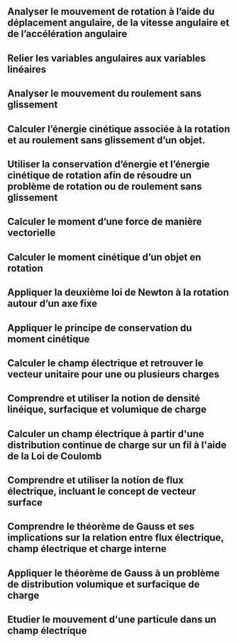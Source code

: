 ## Analyser le mouvement de rotation à l’aide du déplacement angulaire, de la vitesse angulaire et de l’accélération angulaire 



## Relier les variables angulaires aux variables linéaires 



## Analyser le mouvement du roulement sans glissement 



## Calculer l’énergie cinétique associée à la rotation et au roulement sans glissement d’un objet. 



## Utiliser la conservation d’énergie et l’énergie cinétique de rotation afin de résoudre un problème de rotation ou de roulement sans glissement 



## Calculer le moment d’une force de manière vectorielle 



## Calculer le moment cinétique d’un objet en rotation 



## Appliquer la deuxième loi de Newton à la rotation autour d’un axe fixe 



## Appliquer le principe de conservation du moment cinétique 



## Calculer le champ électrique et retrouver le vecteur unitaire pour une ou plusieurs charges 



## Comprendre et utiliser la notion de densité linéique, surfacique et volumique de charge 



## Calculer un champ électrique à partir d'une distribution continue de charge sur un fil à l'aide de la Loi de Coulomb 



## Comprendre et utiliser la notion de flux électrique, incluant le concept de vecteur surface 



## Comprendre le théorème de Gauss et ses implications sur la relation entre flux électrique, champ électrique et charge interne 



## Appliquer le théorème de Gauss à un problème de distribution volumique et surfacique de charge 



## Etudier le mouvement d'une particule dans un champ électrique 